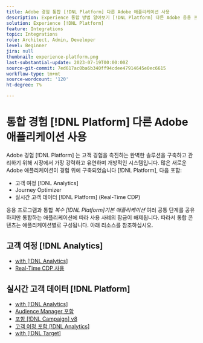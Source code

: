 ```yaml
---
title: Adobe 경험 통합 [!DNL Platform] 다른 Adobe 애플리케이션 사용
description: Experience 통합 방법 알아보기 [!DNL Platform] 다른 Adobe 응용 프로그램과 함께 사용할 수 있습니다.
solution: Experience [!DNL Platform]
feature: Integrations
topic: Integrations
role: Architect, Admin, Developer
level: Beginner
jira: null
thumbnail: experience-platform.png
last-substantial-update: 2023-07-19T00:00:00Z
source-git-commit: 7ed617ac0ba6b340ff94cdee47914645e0ec6615
workflow-type: tm+mt
source-wordcount: '120'
ht-degree: 7%

---
```



# 통합 경험 [!DNL Platform] 다른 Adobe 애플리케이션 사용

Adobe 경험 [!DNL Platform] 는 고객 경험을 촉진하는 완벽한 솔루션을 구축하고 관리하기 위해 시장에서 가장 강력하고 유연하며 개방적인 시스템입니다. 많은 새로운 Adobe 애플리케이션이 경험 위에 구축되었습니다 [!DNL Platform], 다음 포함:

* 고객 여정 [!DNL Analytics]
* Journey Optimizer
* 실시간 고객 데이터 [!DNL Platform] (Real-Time CDP)

응용 프로그램과 통합 _복수 [!DNL Platform]기본 애플리케이션_ 여러 공통 단계를 공유하지만 통합하는 애플리케이션에 따라 사용 사례의 잠금이 해제됩니다. 따라서 통합 콘텐츠는 애플리케이션별로 구성됩니다. 아래 리소스를 참조하십시오.


## 고객 여정 [!DNL Analytics]

* [with [!DNL Analytics]](../cja/customer-journey-analytics-analytics.md)
* [Real-Time CDP 사용](../cja/cja-rtcdp.md)

## 실시간 고객 데이터 [!DNL Platform]

* [with [!DNL Analytics]](../rtcdp/rtcdp-analytics.md)
* [Audience Manager 포함](../rtcdp/rtcdp-aam.md)
* [포함 [!DNL Campaign] v8](../rtcdp/rtcdp-campaign.md)
* [고객 여정 포함 [!DNL Analytics]](../rtcdp/rtcdp-cja.md)
* [with [!DNL Target]](../rtcdp/rtcdp-target.md)